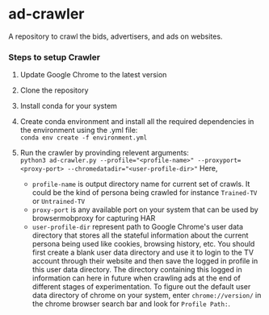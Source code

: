 # ad-crawler
A repository to crawl the bids, advertisers, and ads on websites.


### Steps to setup Crawler


1. Update Google Chrome to the latest version

2. Clone the repository

3. Install conda for your system

4. Create conda environment and install all the required dependencies in the environment using the .yml file:<br>
   `
   conda env create -f environment.yml
   `
   
5. Run the crawler by provinding relevent arguments:<br>
   `
   python3 ad-crawler.py --profile="<profile-name>" --proxyport=<proxy-port> --chromedatadir="<user-profile-dir>"
   `
   Here,
   - `profile-name` is output directory name for current set of crawls. It could be the kind of persona being crawled for instance `Trained-TV` or `Untrained-TV`
   - `proxy-port` is any available port on your system that can be used by browsermobproxy for capturing HAR
   - `user-profile-dir` represent path to Google Chrome's user data directory that stores all the stateful information about the current persona being used like cookies, browsing history, etc. You should first create a blank user data directory and use it to login to the TV account through their website and then save the logged in profile in this user data directory. The directory containing this logged in information can here in future when crawling ads at the end of different stages of experimentation. To figure out the default user data directory of chrome on your system, enter `chrome://version/` in the chrome browser search bar and look for `Profile Path:`.
   

